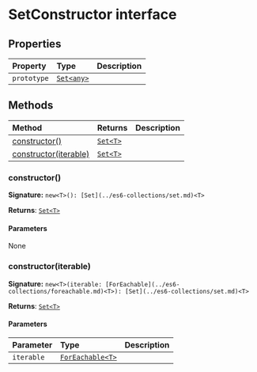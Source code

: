 # SetConstructor interface










## Properties

| Property	   | Type	| Description|
|:-------------|:-------|:-----------|
|`prototype`      | [`Set<any>`](../es6-collections/set.md) |  |




## Methods

| Method	   |  Returns	| Description|
|:-------------|:-------|:-----------|
|[constructor<T>()](constructor<t>())      | [`Set<T>`](../es6-collections/set.md) |  |
|[constructor<T>(iterable)](constructor<t>(iterable))      | [`Set<T>`](../es6-collections/set.md) |  |




### constructor<T>()



**Signature:** ``new<T>(): [Set](../es6-collections/set.md)<T>``

**Returns**: [`Set<T>`](../es6-collections/set.md)



#### Parameters
None


### constructor<T>(iterable)



**Signature:** ``new<T>(iterable: [ForEachable](../es6-collections/foreachable.md)<T>): [Set](../es6-collections/set.md)<T>``

**Returns**: [`Set<T>`](../es6-collections/set.md)



#### Parameters


| Parameter	   | Type    | Description |
|:-------------|:---------------|:------------|
| `iterable`    | [`ForEachable<T>`](../es6-collections/foreachable.md) |  |

